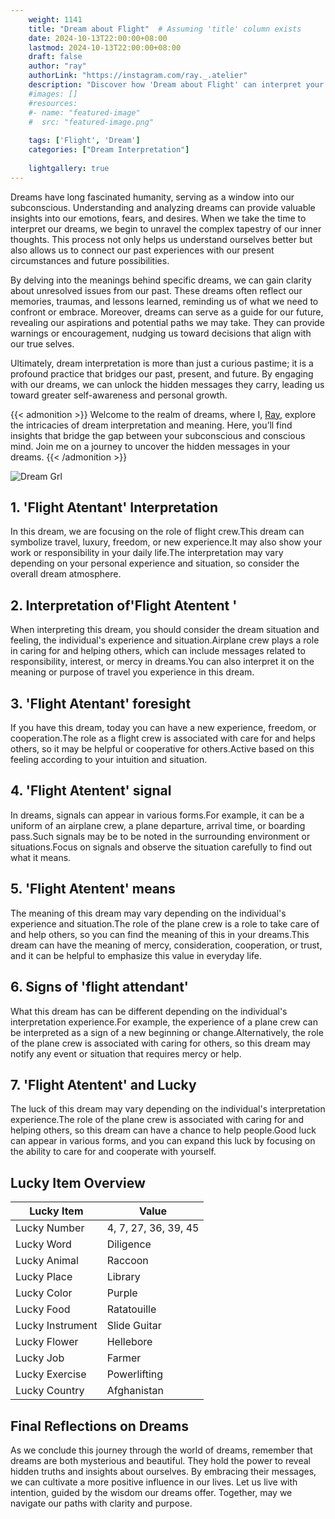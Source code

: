 ```yaml
---
    weight: 1141
    title: "Dream about Flight"  # Assuming 'title' column exists
    date: 2024-10-13T22:00:00+08:00
    lastmod: 2024-10-13T22:00:00+08:00
    draft: false
    author: "ray"
    authorLink: "https://instagram.com/ray._.atelier"
    description: "Discover how 'Dream about Flight' can interpret your future and uncover its significant meanings in your life."
    #images: []
    #resources:
    #- name: "featured-image"
    #  src: "featured-image.png"
    
    tags: ['Flight', 'Dream']
    categories: ["Dream Interpretation"]
    
    lightgallery: true
---
```

    
Dreams have long fascinated humanity, serving as a window into our subconscious. Understanding and analyzing dreams can provide valuable insights into our emotions, fears, and desires. When we take the time to interpret our dreams, we begin to unravel the complex tapestry of our inner thoughts. This process not only helps us understand ourselves better but also allows us to connect our past experiences with our present circumstances and future possibilities.

By delving into the meanings behind specific dreams, we can gain clarity about unresolved issues from our past. These dreams often reflect our memories, traumas, and lessons learned, reminding us of what we need to confront or embrace. Moreover, dreams can serve as a guide for our future, revealing our aspirations and potential paths we may take. They can provide warnings or encouragement, nudging us toward decisions that align with our true selves.

Ultimately, dream interpretation is more than just a curious pastime; it is a profound practice that bridges our past, present, and future. By engaging with our dreams, we can unlock the hidden messages they carry, leading us toward greater self-awareness and personal growth.

{{< admonition >}}
Welcome to the realm of dreams, where I, [Ray](https://instagram.com/ray._.atelier), explore the intricacies of dream interpretation and meaning. Here, you’ll find insights that bridge the gap between your subconscious and conscious mind. Join me on a journey to uncover the hidden messages in your dreams.
{{< /admonition >}}

![Dream Grl](https://cdn.pixabay.com/photo/2017/11/02/03/35/gothic-2910057_1280.jpg "Dream Grl")

## 1. 'Flight Atentant' Interpretation
In this dream, we are focusing on the role of flight crew.This dream can symbolize travel, luxury, freedom, or new experience.It may also show your work or responsibility in your daily life.The interpretation may vary depending on your personal experience and situation, so consider the overall dream atmosphere.

## 2. Interpretation of'Flight Atentent '
When interpreting this dream, you should consider the dream situation and feeling, the individual's experience and situation.Airplane crew plays a role in caring for and helping others, which can include messages related to responsibility, interest, or mercy in dreams.You can also interpret it on the meaning or purpose of travel you experience in this dream.

## 3. 'Flight Atentant' foresight
If you have this dream, today you can have a new experience, freedom, or cooperation.The role as a flight crew is associated with care for and helps others, so it may be helpful or cooperative for others.Active based on this feeling according to your intuition and situation.

## 4. 'Flight Atentent' signal
In dreams, signals can appear in various forms.For example, it can be a uniform of an airplane crew, a plane departure, arrival time, or boarding pass.Such signals may be to be noted in the surrounding environment or situations.Focus on signals and observe the situation carefully to find out what it means.

## 5. 'Flight Atentent' means
The meaning of this dream may vary depending on the individual's experience and situation.The role of the plane crew is a role to take care of and help others, so you can find the meaning of this in your dreams.This dream can have the meaning of mercy, consideration, cooperation, or trust, and it can be helpful to emphasize this value in everyday life.

## 6. Signs of 'flight attendant'
What this dream has can be different depending on the individual's interpretation experience.For example, the experience of a plane crew can be interpreted as a sign of a new beginning or change.Alternatively, the role of the plane crew is associated with caring for others, so this dream may notify any event or situation that requires mercy or help.

## 7. 'Flight Atentent' and Lucky
The luck of this dream may vary depending on the individual's interpretation experience.The role of the plane crew is associated with caring for and helping others, so this dream can have a chance to help people.Good luck can appear in various forms, and you can expand this luck by focusing on the ability to care for and cooperate with yourself.

## Lucky Item Overview
| Lucky Item          | Value              |
|---------------|--------------------|
| Lucky Number        | 4, 7, 27, 36, 39, 45  |
| Lucky Word          | Diligence |
| Lucky Animal        | Raccoon |
| Lucky Place         | Library     |
| Lucky Color         | Purple     |
| Lucky Food          | Ratatouille      |
| Lucky Instrument    | Slide Guitar |
| Lucky Flower        | Hellebore    |
| Lucky Job           | Farmer       |
| Lucky Exercise      | Powerlifting  |
| Lucky Country       | Afghanistan    |


##  Final Reflections on Dreams

As we conclude this journey through the world of dreams, remember that dreams are both mysterious and beautiful. They hold the power to reveal hidden truths and insights about ourselves. By embracing their messages, we can cultivate a more positive influence in our lives. Let us live with intention, guided by the wisdom our dreams offer. Together, may we navigate our paths with clarity and purpose.

